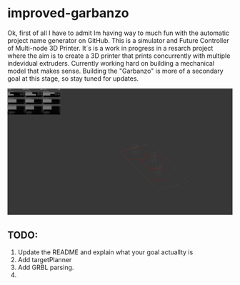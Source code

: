 # improved-garbanzo

Ok, first of all I have to admit Im having way to much fun with the automatic project name generator on GitHub.
This is a simulator and Future Controller of Multi-node 3D Printer. It´s is a work in progress in a resarch project where the aim is to create a 3D printer that prints concurrently with multiple indevidual extruders. Currently working hard on building a mechanical model that makes sense. Building the "Garbanzo" is more of a secondary goal at this stage, so stay tuned for updates.

![Overview](img/1.overview.png)
## TODO:
1. Update the README and explain what your goal actuallty is
2. Add targetPlanner
3. Add GRBL parsing.
4.
